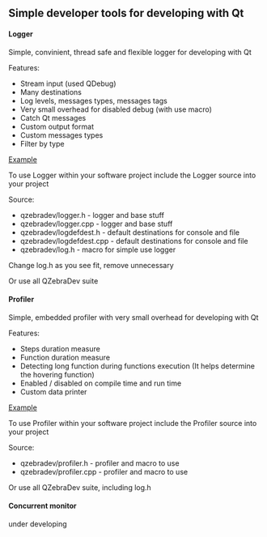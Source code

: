 Simple developer tools for developing with Qt
---------------------------------------------


#### Logger

Simple, convinient, thread safe and flexible logger for developing with Qt

Features:
* Stream input (used QDebug)
* Many destinations 
* Log levels, messages types, messages tags
* Very small overhead for disabled debug (with use macro) 
* Catch Qt messages
* Custom output format
* Custom messages types
* Filter by type

 
[Example](https://github.com/igorkorsukov/qzebradev/blob/master/tests/loggertests.cpp#L10)


To use Logger within your software project include the Logger source into your project

Source:
* qzebradev/logger.h - logger and base stuff
* qzebradev/logger.cpp - logger and base stuff
* qzebradev/logdefdest.h - default destinations for console and file 
* qzebradev/logdefdest.cpp - default destinations for console and file 
* qzebradev/log.h - macro for simple use logger

Change log.h as you see fit, remove unnecessary

Or use all QZebraDev suite 


#### Profiler
Simple, embedded profiler with very small overhead for developing with Qt

Features:
* Steps duration measure 
* Function duration measure 
* Detecting long function during functions execution (It helps determine the hovering function)
* Enabled / disabled on compile time and run time
* Custom data printer

[Example](https://github.com/igorkorsukov/qzebradev/blob/master/tests/profilertests.cpp#L13)


To use Profiler within your software project include the Profiler source into your project

Source:
* qzebradev/profiler.h - profiler and macro to use
* qzebradev/profiler.cpp - profiler and macro to use


Or use all QZebraDev suite, including log.h

#### Concurrent monitor
under developing
